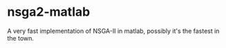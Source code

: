 nsga2-matlab
============

A very fast implementation of NSGA-II in matlab, possibly it's the fastest in the town.

